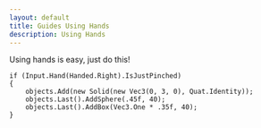 ```yaml
---
layout: default
title: Guides Using Hands
description: Using Hands
---
```


Using hands is easy, just do this!
```
if (Input.Hand(Handed.Right).IsJustPinched)
{
    objects.Add(new Solid(new Vec3(0, 3, 0), Quat.Identity));
    objects.Last().AddSphere(.45f, 40);
    objects.Last().AddBox(Vec3.One * .35f, 40);
}
```

